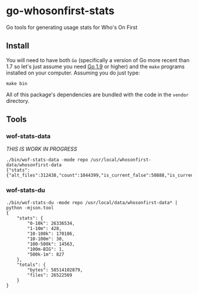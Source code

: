 # go-whosonfirst-stats

Go tools for generating usage stats for Who's On First

## Install

You will need to have both `Go` (specifically a version of Go more recent than 1.7 so let's just assume you need [Go 1.9](https://golang.org/dl/) or higher) and the `make` programs installed on your computer. Assuming you do just type:

```
make bin
```

All of this package's dependencies are bundled with the code in the `vendor` directory.

## Tools

### wof-stats-data

_THIS IS WORK IN PROGRESS_

```
./bin/wof-stats-data -mode repo /usr/local/whosonfirst-data/whosonfirst-data
{"stats":{"alt_files":312438,"count":1044399,"is_current_false":50888,"is_current_true":348742,"is_current_unknown":332331}}
```

### wof-stats-du

```
./bin/wof-stats-du -mode repo /usr/local/data/whosonfirst-data* | python -mjson.tool
{   
    "stats": {
        "0-10k": 26336534,
        "1-10m": 428,
        "10-100k": 170186,
        "10-100m": 30,
        "100-500k": 14563,
        "100m-BIG": 1,
        "500k-1m": 827
    },
    "totals": {
        "bytes": 58514102879,
        "files": 26522569
    }
}
```